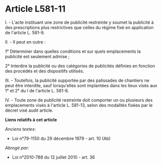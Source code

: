 # Article L581-11

I. - L'acte instituant une zone de publicité restreinte y soumet la publicité à des prescriptions plus restrictives que
celles du régime fixé en application de l'article L. 581-9.

II. - Il peut en outre :

1° Déterminer dans quelles conditions et sur quels emplacements la publicité est seulement admise ;

2° Interdire la publicité ou des catégories de publicités définies en fonction des procédés et des dispositifs utilisés.

III. - Toutefois, la publicité supportée par des palissades de chantiers ne peut être interdite, sauf lorsqu'elles sont
implantées dans les lieux visés aux 1° et 2° du I de l'article L. 581-8.

IV. - Toute zone de publicité restreinte doit comporter un ou plusieurs des emplacements visés à l'article L. 581-13, selon
des modalités fixées par le décret visé audit article.

**Liens relatifs à cet article**

_Anciens textes_:

  - Loi n°79-1150 du 29 décembre 1979 - art. 10 (Ab)

_Abrogé par_:

  - Loi n°2010-788 du 12 juillet 2010 - art. 36
